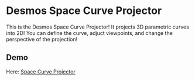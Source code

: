 # Desmos Space Curve Projector

This is the Desmos Space Curve Projector! It projects 3D parametric curves into 2D! You can define the curve, adjuct viewpoints, and change the perspective of the projection!

## Demo

Here: [Space Curve Projector](https://www.desmos.com/calculator/sfqittgikq)
